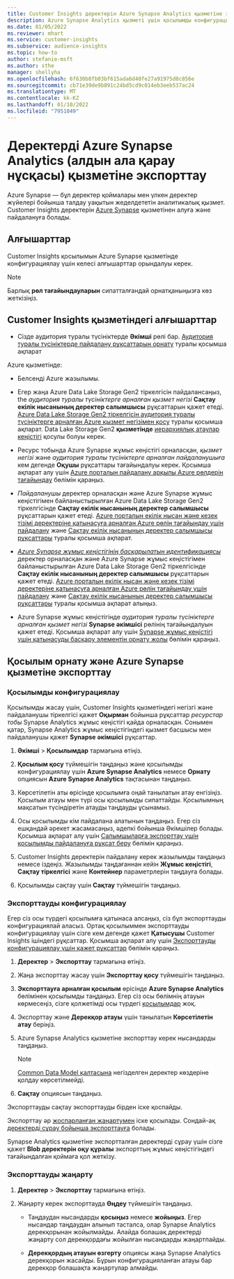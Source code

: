 ```yaml
---
title: Customer Insights деректерін Azure Synapse Analytics қызметіне экспорттау
description: Azure Synapse Analytics қызметі үшін қосылымды конфигурациялау жолы туралы ақпарат.
ms.date: 01/05/2022
ms.reviewer: mhart
ms.service: customer-insights
ms.subservice: audience-insights
ms.topic: how-to
author: stefanie-msft
ms.author: sthe
manager: shellyha
ms.openlocfilehash: 6f630b8fb03bf615ada6d40fe27a91975d0c856e
ms.sourcegitcommit: cb71e39de9b891c24bd5cd9c014eb3eeb537ac24
ms.translationtype: MT
ms.contentlocale: kk-KZ
ms.lasthandoff: 01/10/2022
ms.locfileid: "7951049"
---
```

# <a name="export-data-to-azure-synapse-analytics-preview"></a>Деректерді Azure Synapse Analytics (алдын ала қарау нұсқасы) қызметіне экспорттау

Azure Synapse — бұл деректер қоймалары мен үлкен деректер жүйелері бойынша талдау уақытын жеделдететін аналитикалық қызмет. Customer Insights деректерін [Azure Synapse](/azure/synapse-analytics/overview-what-is) қызметінен алуға және пайдалануға болады.

## <a name="prerequisites"></a>Алғышарттар

Customer Insights қосылымын Azure Synapse қызметінде конфигурациялау үшін келесі алғышарттар орындалуы керек.

> [!NOTE]
> Барлық **рөл тағайындауларын** сипатталғандай орнатқаныңызға көз жеткізіңіз.  

## <a name="prerequisites-in-customer-insights"></a>Customer Insights қызметіндегі алғышарттар

* Сізде аудитория туралы түсініктерде **Әкімші** рөлі бар. [Аудитория туралы түсініктерде пайдалану рұқсаттарын орнату](permissions.md#assign-roles-and-permissions) туралы қосымша ақпарат

Azure қызметінде: 

- Белсенді Azure жазылымы.

- Егер жаңа Azure Data Lake Storage Gen2 тіркелгісін пайдалансаңыз, the *аудитория туралы түсініктерге арналған қызмет негізі* **Сақтау екілік нысанының деректер салымшысы** рұқсаттарын қажет етеді. [Azure Data Lake Storage Gen2 тіркелгісін аудитория туралы түсініктерге арналған Azure қызмет негізімен қосу](connect-service-principal.md) туралы қосымша ақпарат. Data Lake Storage Gen2 **қызметінде** [иерархиялық атаулар кеңістігі](/azure/storage/blobs/data-lake-storage-namespace) қосулы болуы керек.

- Ресурс тобында Azure Synapse жұмыс кеңістігі орналасқан, *қызмет негізі* және *аудитория туралы түсініктерге арналған пайдаланушыға* кем дегенде **Оқушы** рұқсаттары тағайындалуы керек. Қосымша ақпарат алу үшін [Azure порталын пайдалану арқылы Azure рөлдерін тағайындау](/azure/role-based-access-control/role-assignments-portal) бөлімін қараңыз.

- *Пайдаланушы* деректер орналасқан және Azure Synapse жұмыс кеңістігімен байланыстырылған Azure Data Lake Storage Gen2 тіркелгісінде **Сақтау екілік нысанының деректер салымшысы** рұқсаттарын қажет етеді. [Azure порталын екілік нысан және кезек тізімі деректеріне қатынасуға арналған Azure рөлін тағайындау үшін пайдалану](/azure/storage/common/storage-auth-aad-rbac-portal) және [Сақтау екілік нысанының деректер салымшысы рұқсаттары](/azure/role-based-access-control/built-in-roles#storage-blob-data-contributor) туралы қосымша ақпарат.

- *[Azure Synapse жұмыс кеңістігінің басқарылатын идентификациясы](/azure/synapse-analytics/security/synapse-workspace-managed-identity)* деректер орналасқан және Azure Synapse жұмыс кеңістігімен байланыстырылған Azure Data Lake Storage Gen2 тіркелгісінде **Сақтау екілік нысанының деректер салымшысы** рұқсаттарын қажет етеді. [Azure порталын екілік нысан және кезек тізімі деректеріне қатынасуға арналған Azure рөлін тағайындау үшін пайдалану](/azure/storage/common/storage-auth-aad-rbac-portal) және [Сақтау екілік нысанының деректер салымшысы рұқсаттары](/azure/role-based-access-control/built-in-roles#storage-blob-data-contributor) туралы қосымша ақпарат алыңыз.

- Azure Synapse жұмыс кеңістігінде *аудитория туралы түсініктерге арналған қызмет негізі* **Synapse әкімшісі** рөлінің тағайындалуын қажет етеді. Қосымша ақпарат алу үшін [Synapse жұмыс кеңістігі үшін қатынасуды басқару элементін орнату жолы](/azure/synapse-analytics/security/how-to-set-up-access-control) бөлімін қараңыз.

## <a name="set-up-the-connection-and-export-to-azure-synapse"></a>Қосылым орнату және Azure Synapse қызметіне экспорттау

### <a name="configure-a-connection"></a>Қосылымды конфигурациялау

Қосылымды жасау үшін, Customer Insights қызметіндегі негізгі және пайдаланушы тіркелгісі қажет **Оқырман** бойынша рұқсаттар *ресурстар тобы* Synapse Analytics жұмыс кеңістігі қайда орналасқан. Сонымен қатар, Synapse Analytics жұмыс кеңістігіндегі қызмет басшысы мен пайдаланушы қажет **Synapse әкімшісі** рұқсаттар. 

1. **Әкімші** > **Қосылымдар** тармағына өтіңіз.

1. **Қосылым қосу** түймешігін таңдаңыз және қосылымды конфигурациялау үшін **Azure Synapse Analytics** немесе **Орнату** опциясын **Azure Synapse Analytics** тақтасынан таңдаңыз.

1. Көрсетілетін аты өрісінде қосылымға оңай танылатын атау енгізіңіз. Қосылым атауы мен түрі осы қосылымды сипаттайды. Қосылымның мақсатын түсіндіретін атауды таңдауды ұсынамыз.

1. Осы қосылымды кім пайдалана алатынын таңдаңыз. Егер сіз ешқандай әрекет жасамасаңыз, әдепкі бойынша Әкімшілер болады. Қосымша ақпарат алу үшін [Салымшыларға экспорттау үшін қосылымды пайдалануға рұқсат беру](connections.md#allow-contributors-to-use-a-connection-for-exports) бөлімін қараңыз.

1. Customer Insights деректерін пайдалану керек жазылымды таңдаңыз немесе іздеңіз. Жазылымды таңдағаннан кейін **Жұмыс кеңістігі**, **Сақтау тіркелгісі** және **Контейнер** параметрлерін таңдауға болады.

1. Қосылымды сақтау үшін **Сақтау** түймешігін таңдаңыз.

### <a name="configure-an-export"></a>Экспорттауды конфигурациялау

Егер сіз осы түрдегі қосылымға қатынаса алсаңыз, сіз бұл экспорттауды конфигурациялай аласыз. Ортақ қосылыммен экспорттауды конфигурациялау үшін сізге кем дегенде қажет **Қатысушы** Customer Insights ішіндегі рұқсаттар. Қосымша ақпарат алу үшін [Экспорттауды конфигурациялау үшін қажет рұқсаттар](export-destinations.md#set-up-a-new-export) бөлімін қараңыз.

1. **Деректер** > **Экспорттау** тармағына өтіңіз.

1. Жаңа экспорттау жасау үшін **Экспорттау қосу** түймешігін таңдаңыз.

1. **Экспорттауға арналған қосылым** өрісінде **Azure Synapse Analytics** бөлімінен қосылымды таңдаңыз. Егер сіз осы бөлімнің атауын көрмесеңіз, сізге қолжетімді осы түрдегі [қосылымдар](connections.md) жоқ.

1. Экспорттау және **Дерекқор атауы** үшін танылатын **Көрсетілетін атау** беріңіз.

1. Azure Synapse Analytics қызметіне экспорттау керек нысандарды таңдаңыз.
   > [!NOTE]
   > [Common Data Model қалтасына](connect-common-data-model.md) негізделген деректер көздеріне қолдау көрсетілмейді.

2. **Сақтау** опциясын таңдаңыз.

Экспорттауды сақтау экспорттауды бірден іске қоспайды.

Экспорттау әр [жоспарланған жаңартумен](system.md#schedule-tab) іске қосылады. Сондай-ақ [деректерді сұрау бойынша экспорттауға](export-destinations.md#run-exports-on-demand) болады.

Synapse Analytics қызметіне экспортталған деректерді сұрау үшін сізге қажет **Blob деректерін оқу құралы** экспорттың жұмыс кеңістігіндегі тағайындалған қоймаға қол жеткізу. 

### <a name="update-an-export"></a>Экспорттауды жаңарту

1. **Деректер** > **Экспорттау** тармағына өтіңіз.

1. Жаңарту керек экспорттауда **Өңдеу** түймешігін таңдаңыз.

   - Таңдаудан нысандарды **қосыңыз** немесе **жойыңыз**. Егер нысандар таңдаудан алынып тасталса, олар Synapse Analytics дерекқорынан жойылмайды. Алайда болашақ деректерді жаңарту сол дерекқордағы жойылған нысандарды жаңартпайды.

   - **Дерекқордың атауын өзгерту** опциясы жаңа Synapse Analytics дерекқорын жасайды. Бұрын конфигурацияланған атауы бар дерекқор болашақта жаңартулар алмайды.

